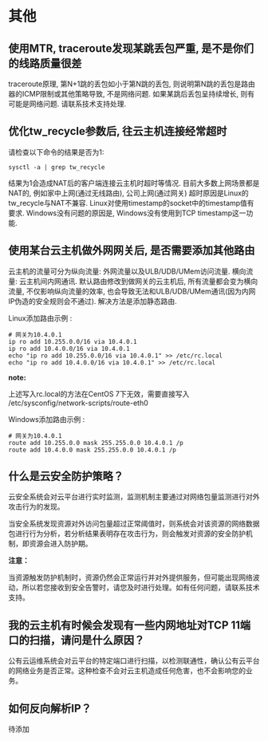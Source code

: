 # 其他

## 使用MTR, traceroute发现某跳丢包严重, 是不是你们的线路质量很差

traceroute原理, 第N+1跳的丢包如小于第N跳的丢包, 则说明第N跳的丢包是路由器的ICMP限制或其他策略导致, 不是网络问题.
如果某跳后丢包呈持续增长, 则有可能是网络问题. 请联系技术支持处理.

## 优化tw\_recycle参数后, 往云主机连接经常超时

请检查以下命令的结果是否为1:

    sysctl -a | grep tw_recycle

结果为1会造成NAT后的客户端连接云主机时超时等情况. 目前大多数上网场景都是NAT的, 例如家中上网(通过无线路由), 公司上网(通过网关)
超时原因是Linux的tw\_recycle与NAT不兼容.
Linux对使用timestamp的socket中的timestamp值有要求.
Windows没有问题的原因是, Windows没有使用到TCP timestamp这一功能.

## 使用某台云主机做外网网关后, 是否需要添加其他路由

云主机的流量可分为纵向流量: 外网流量以及ULB/UDB/UMem访问流量. 横向流量: 云主机间内网通讯. 默认路由修改到做网关的云主机后,
所有流量都会变为横向流量, 不仅影响纵向流量的效率, 也会导致无法和ULB/UDB/UMem通讯(因为内网IP伪造的安全规则会不通过).
解决方法是添加静态路由.

Linux添加路由示例 :

``` 
# 网关为10.4.0.1
ip ro add 10.255.0.0/16 via 10.4.0.1
ip ro add 10.4.0.0/16 via 10.4.0.1
echo "ip ro add 10.255.0.0/16 via 10.4.0.1" >> /etc/rc.local
echo "ip ro add 10.4.0.0/16 via 10.4.0.1" >> /etc/rc.local

```

**note:**

上述写入rc.local的方法在CentOS 7下无效，需要直接写入
/etc/sysconfig/network-scripts/route-eth0

Windows添加路由示例 :

``` 
# 网关为10.4.0.1
route add 10.255.0.0 mask 255.255.0.0 10.4.0.1 /p
route add 10.4.0.0 mask 255.255.0.0 10.4.0.1 /p

```

## 什么是云安全防护策略？

云安全系统会对云平台进行实时监测，监测机制主要通过对网络包量监测进行对外攻击行为的发现。

当安全系统发现资源对外访问包量超过正常阈值时，则系统会对该资源的网络数据包进行行为分析，若分析结果表明存在攻击行为，则会触发对资源的安全防护机制，即资源会进入防护期。

**注意：**

当资源触发防护机制时，资源仍然会正常运行并对外提供服务，但可能出现网络波动，所以若您接收到安全告警时，请您及时进行处理。如有任何问题，请联系技术支持。

## 我的云主机有时候会发现有一些内网地址对TCP 11端口的扫描，请问是什么原因？

公有云运维系统会对云平台的特定端口进行扫描，以检测联通性，确认公有云平台的网络业务是否正常。这种检查不会对云主机造成任何危害，也不会影响您的业务。

## 如何反向解析IP？
待添加
